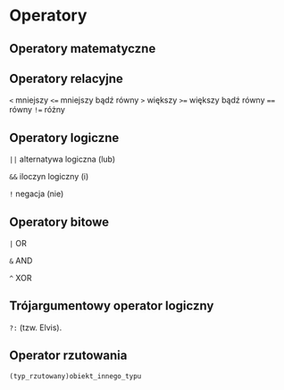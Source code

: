 Operatory
=========

Operatory matematyczne
----------------------

Operatory relacyjne
-------------------

``<`` mniejszy
``<=`` mniejszy bądź równy
``>`` większy
``>=`` większy bądź równy
``==`` równy
``!=`` różny

Operatory logiczne
------------------

``||`` alternatywa logiczna (lub)

``&&`` iloczyn logiczny (i)

``!`` negacja (nie)

Operatory bitowe
----------------

``|`` OR

``&`` AND

``^`` XOR

Trójargumentowy operator logiczny
---------------------------------

``?:`` (tzw. Elvis).

Operator rzutowania
-------------------

```
(typ_rzutowany)obiekt_innego_typu
```
